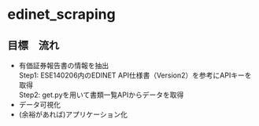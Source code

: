 # edinet_scraping
## 目標　流れ
* 有価証券報告書の情報を抽出  
  Step1: ESE140206内のEDINET API仕様書（Version2）を参考にAPIキーを取得  
  Step2: get.pyを用いて書類一覧APIからデータを取得  
* データ可視化
* (余裕があれば)アプリケーション化
